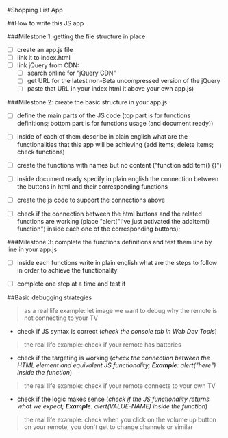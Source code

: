 #Shopping List App

##How to write this JS app

###Milestone 1: getting the file structure in place
- [ ] create an app.js file
- [ ] link it to index.html
- [ ] link jQuery from CDN:
    - [ ] search online for "jQuery CDN"
    - [ ] get URL for the latest non-Beta uncompressed version of the jQuery
    - [ ] paste that URL in your index html it above your own app.js)

###Milestone 2: create the basic structure in your app.js
- [ ] define the main parts of the JS code (top part is for functions definitions; bottom part is for functions usage (and document ready))
- [ ] inside of each of them describe in plain english what are the functionalities that this app will be achieving (add items; delete items; check functions)
- [ ] create the functions with names but no content ("function addItem() {}")
- [ ] inside document ready specify in plain english the connection between the buttons in html and their corresponding functions
- [ ] create the js code to support the connections above
- [ ] check if the connection between the html buttons and the related functions are working (place "alert("I've just activated the addItem() function") inside each one of the corresponding buttons);


###Milestone 3: complete the functions definitions and test them line by line in your app.js
- [ ] inside each functions write in plain english what are the steps to follow in order to achieve the functionality
- [ ] complete one step at a time and test it





##Basic debugging strategies
> as a real life example: let image we want to debug why the remote is not connecting to your TV

- check if JS syntax is correct (*check the console tab in Web Dev Tools*)
> the real life example: check if your remote has batteries


- check if the targeting is working (*check the connection between the HTML element and equivalent JS functionality; **Example**: alert("here") inside the function*)
> the real life example: check if your remote connects to your own TV


- check if the logic makes sense (*check if the JS functionality returns what we expect; **Example**: alert(VALUE-NAME) inside the function*)
> the real life example: check when you click on the volume up button on your remote, you don't get to change channels or similar

